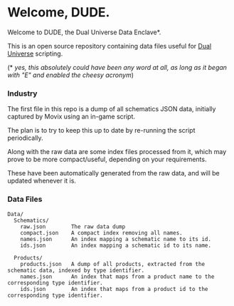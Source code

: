 # Welcome, DUDE.

Welcome to DUDE, the Dual Universe Data Enclave*.

This is an open source repository containing data files useful for [Dual Universe](https://dualthegame.com) scripting.

(* _yes, this absolutely could have been any word at all, as long as it began with "E" and enabled the cheesy acronym_)

### Industry

The first file in this repo is a dump of all schematics JSON data, initially captured by Movix using an in-game script. 

The plan is to try to keep this up to date by re-running the script periodically.

Along with the raw data are some index files processed from it, which may prove to be more compact/useful, depending on your requirements.

These have been automatically generated from the raw data, and will be updated whenever it is.

### Data Files

```
Data/
  Schematics/
    raw.json        The raw data dump
    compact.json    A compact index removing all names.
    names.json      An index mapping a schematic name to its id.
    ids.json        An index mapping a schematic id to its name.
    
  Products/
    products.json   A dump of all products, extracted from the schematic data, indexed by type identifier.
    names.json      An index that maps from a product name to the corresponding type identifier. 
    ids.json        An index that maps from a product id to the corresponding type identifier.
```

